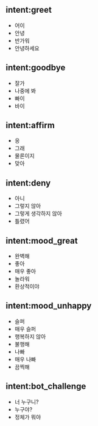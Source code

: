 ## intent:greet
- 어이
- 안녕
- 반가워
- 안녕하세요

## intent:goodbye
- 잘가
- 나중에 봐
- 빠이
- 바이

## intent:affirm
- 응
- 그래
- 물론이지
- 맞아

## intent:deny
- 아니
- 그렇지 않아
- 그렇게 생각하지 않아
- 틀렸어

## intent:mood_great
- 완벽해
- 좋아
- 매우 좋아
- 놀라워
- 환상적이야

## intent:mood_unhappy
- 슬퍼
- 매우 슬퍼
- 행복하지 않아
- 불행해
- 나빠
- 매우 나빠
- 끔찍해

## intent:bot_challenge
- 너 누구니?
- 누구야?
- 정체가 뭐야
